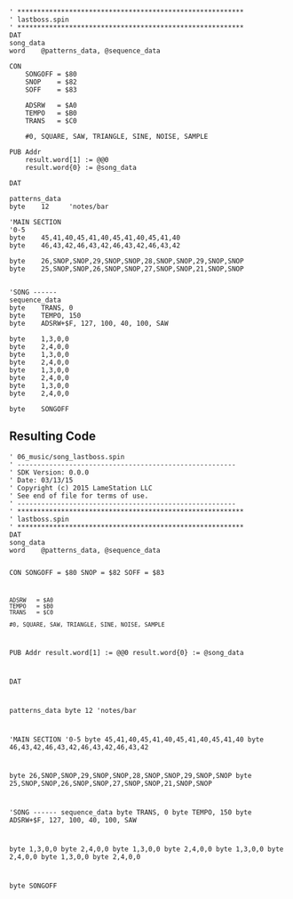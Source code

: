 <pre><code>&#39; *********************************************************
&#39; lastboss.spin
&#39; *********************************************************
DAT    
song_data
word    @patterns_data, @sequence_data

CON
    SONGOFF = $80
    SNOP    = $82
    SOFF    = $83
    
    ADSRW   = $A0
    TEMPO   = $B0
    TRANS   = $C0
    
    #0, SQUARE, SAW, TRIANGLE, SINE, NOISE, SAMPLE
    
PUB Addr
    result.word[1] := @@0
    result.word{0} := @song_data

DAT
    
patterns_data
byte    12     &#39;notes/bar

&#39;MAIN SECTION
&#39;0-5
byte    45,41,40,45,41,40,45,41,40,45,41,40
byte    46,43,42,46,43,42,46,43,42,46,43,42

byte    26,SNOP,SNOP,29,SNOP,SNOP,28,SNOP,SNOP,29,SNOP,SNOP
byte    25,SNOP,SNOP,26,SNOP,SNOP,27,SNOP,SNOP,21,SNOP,SNOP


&#39;SONG ------
sequence_data
byte    TRANS, 0
byte    TEMPO, 150
byte    ADSRW+$F, 127, 100, 40, 100, SAW

byte    1,3,0,0
byte    2,4,0,0
byte    1,3,0,0
byte    2,4,0,0
byte    1,3,0,0
byte    2,4,0,0
byte    1,3,0,0
byte    2,4,0,0

byte    SONGOFF
</code></pre>
<h2 id="resulting-code">Resulting Code</h2>
<pre><code>&#39; 06_music/song_lastboss.spin
&#39; -------------------------------------------------------
&#39; SDK Version: 0.0.0
&#39; Date: 03/13/15
&#39; Copyright (c) 2015 LameStation LLC
&#39; See end of file for terms of use.
&#39; -------------------------------------------------------
&#39; *********************************************************
&#39; lastboss.spin
&#39; *********************************************************
DAT    
song_data
word    @patterns_data, @sequence_data

CON
    SONGOFF = $80
    SNOP    = $82
    SOFF    = $83
    
    ADSRW   = $A0
    TEMPO   = $B0
    TRANS   = $C0
    
    #0, SQUARE, SAW, TRIANGLE, SINE, NOISE, SAMPLE
    
PUB Addr
    result.word[1] := @@0
    result.word{0} := @song_data

DAT
    
patterns_data
byte    12     &#39;notes/bar

&#39;MAIN SECTION
&#39;0-5
byte    45,41,40,45,41,40,45,41,40,45,41,40
byte    46,43,42,46,43,42,46,43,42,46,43,42

byte    26,SNOP,SNOP,29,SNOP,SNOP,28,SNOP,SNOP,29,SNOP,SNOP
byte    25,SNOP,SNOP,26,SNOP,SNOP,27,SNOP,SNOP,21,SNOP,SNOP


&#39;SONG ------
sequence_data
byte    TRANS, 0
byte    TEMPO, 150
byte    ADSRW+$F, 127, 100, 40, 100, SAW

byte    1,3,0,0
byte    2,4,0,0
byte    1,3,0,0
byte    2,4,0,0
byte    1,3,0,0
byte    2,4,0,0
byte    1,3,0,0
byte    2,4,0,0

byte    SONGOFF


</code></pre>
